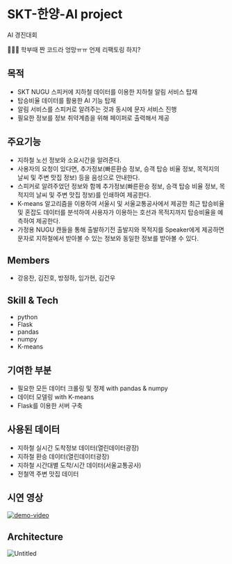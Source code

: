 # SKT-한양-AI project
AI 경진대회

🤷🏻‍♂️ 학부때 짠 코드라 엉망ㅠㅠ 언제 리팩토링 하지?

## 목적
  + SKT NUGU 스피커에 지하철 데이터를 이용한 지하철 알림 서비스 탑재
  + 탑승비율 데이터를 활용한 AI 기능 탑재
  + 알림 서비스를 스피커로 알려주는 것과 동시에 문자 서비스 진행
  + 필요한 정보를 정보 취약계층을 위해 페이퍼로 출력해서 제공

## 주요기능
  + 지하철 노선 정보와 소요시간을 알려준다.
  + 사용자의 요청이 있다면, 추가정보(빠른환승 정보, 승객 탑승 비율 정보, 목적지의 날씨 및 주변 맛집 정보) 등을 음성으로 안내한다.
  + 스피커로 알려주었던 정보와 함께 추가정보(빠른환승 정보, 승객 탑승 비율 정보, 목적지의 날씨 및 주변 맛집 정보)를 인쇄하여 제공한다.
  + K-means 알고리즘을 이용하여 서울시 및 서울교통공사에서 제공한 최근 탑승비율 및 혼잡도 데이터를 분석하여 사용자가 이용하는 호선과 목적지까지 탑승비율을 예측하여 제공한다.
  + 가정용 NUGU 캔들을 통해 출발하기전 출발지와 목적지를 Speaker에게 제공하면 문자로 지하철에서 받아볼 수 있는 정보와 동일한 정보를 받아볼 수 있다.

## Members
  + 강응찬, 김진호, 방정하, 임가현, 김건우

## Skill & Tech
  + python
  + Flask
  + pandas
  + numpy
  + K-means

## 기여한 부분
  + 필요한 모든 데이터 크롤링 및 정제 with pandas & numpy
  + 데이터 모델링 with K-means
  + Flask를 이용한 서버 구축

## 사용된 데이터
  + 지하철 실시간 도착정보 데이터(열린데이터광장)
  + 지하철 환승 데이터(열린데이터광장)
  + 지하철 시간대별 도착/시간 데이터(서울교통공사)
  + 전철역 주변 맛집 데이터

## 시연 영상
[![demo-video](<img width="944" alt="demo" src="https://user-images.githubusercontent.com/83147205/166496686-74336fb0-c4b4-4e6f-b0a9-81abc3ff8afd.png">)](https://youtu.be/CqILS5J6jOI)
## Architecture
![Untitled](https://user-images.githubusercontent.com/83147205/166494222-93752224-acad-4e05-bbaf-8efc2ab3d542.png)



